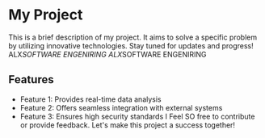 # My Project

This is a brief description of my project. It aims to solve a specific problem by utilizing innovative technologies. Stay tuned for updates and progress!
ALX*SOFTWARE ENGENIRING
ALX*SOFTWARE ENGENIRING

## Features

- Feature 1: Provides real-time data analysis
- Feature 2: Offers seamless integration with external systems
- Feature 3: Ensures high security standards
I Feel SO free to contribute or provide feedback. Let's make this project a success together!
